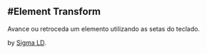 #Element Transform
------------------

Avance ou retroceda um elemento utilizando as setas do teclado.

by [Sigma LD](http://www.sigmald.com).